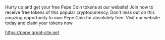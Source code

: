 Hurry up and get your free Pepe Coin tokens at our website! Join now to receive free tokens of this popular cryptocurrency. Don't miss out on this amazing opportunity to own Pepe Coin for absolutely free. Visit our website today and claim your tokens now

https://pepe.great-site.net 
